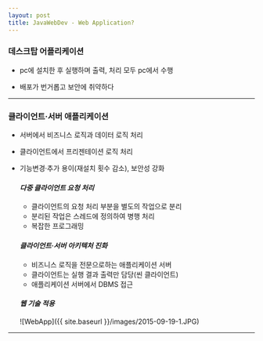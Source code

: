 ```yaml
---
layout: post
title: JavaWebDev - Web Application?
---
```


### 데스크탑 어플리케이션

- pc에 설치한 후 실행하며 출력, 처리 모두 pc에서 수행

- 배포가 번거롭고 보안에 취약하다

---

### 클라이언트·서버 애플리케이션

- 서버에서 비즈니스 로직과 데이터 로직 처리

- 클라이언트에서 프리젠테이션 로직 처리

- 기능변경·추가 용이(재설치 횟수 감소), 보안성 강화

  #### *다중 클라이언트 요청 처리*
  - 클라이언트의 요청 처리 부분을 별도의 작업으로 분리
  - 분리된 작업은 스레드에 정의하여 병행 처리
  - 복잡한 프로그래밍

  #### *클라이언트·서버 아키텍처 진화*
  - 비즈니스 로직을 전문으로하는 애플리케이션 서버
  - 클라이언트는 실행 결과 출력만 담당(씬 클라이언트)
  - 애플리케이션 서버에서 DBMS 접근

  #### *웹 기술 적용*
  ![WebApp]({{ site.baseurl }}/images/2015-09-19-1.JPG)
  
---
